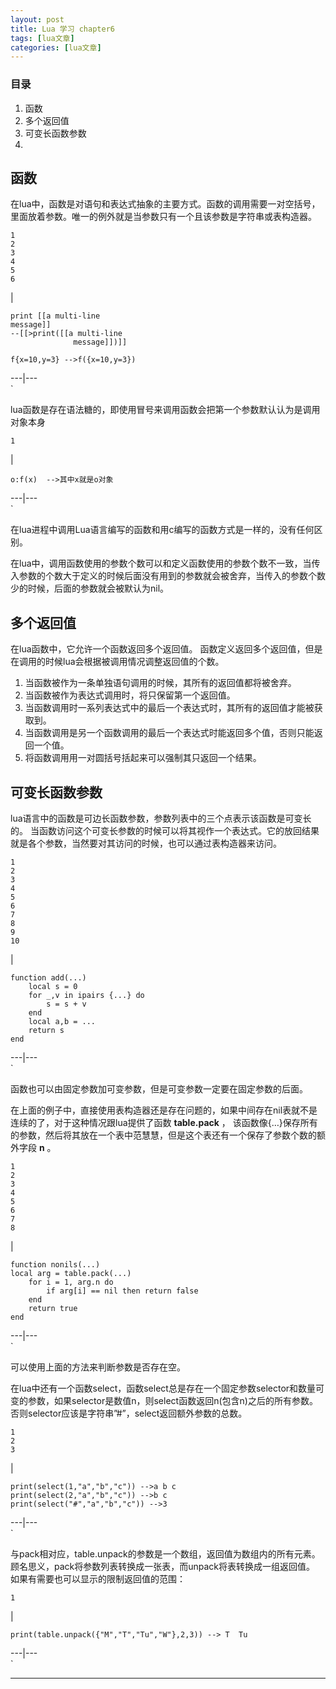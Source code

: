 ```yaml
---
layout: post
title: Lua 学习 chapter6  
tags: [lua文章]
categories: [lua文章]
---
```

### 目录

  1. 函数
  2. 多个返回值
  3. 可变长函数参数
  4. 

## 函数

在lua中，函数是对语句和表达式抽象的主要方式。函数的调用需要一对空括号，里面放着参数。唯一的例外就是当参数只有一个且该参数是字符串或表构造器。

    
    
    1
    2
    3
    4
    5
    6
    

|

    
    
    print [[a multi-line
    message]]   
    --[[>print([[a multi-line
                  message]])]]
    
    f{x=10,y=3} -->f({x=10,y=3})
      
  
---|---  
`

lua函数是存在语法糖的，即使用冒号来调用函数会把第一个参数默认认为是调用对象本身

    
    
    1
    

|

    
    
    o:f(x)  -->其中x就是o对象
      
  
---|---  
`

在lua进程中调用Lua语言编写的函数和用c编写的函数方式是一样的，没有任何区别。

在lua中，调用函数使用的参数个数可以和定义函数使用的参数个数不一致，当传入参数的个数大于定义的时候后面没有用到的参数就会被舍弃，当传入的参数个数少的时候，后面的参数就会被默认为nil。

## 多个返回值

在lua函数中，它允许一个函数返回多个返回值。 函数定义返回多个返回值，但是在调用的时候lua会根据被调用情况调整返回值的个数。

  1. 当函数被作为一条单独语句调用的时候，其所有的返回值都将被舍弃。
  2. 当函数被作为表达式调用时，将只保留第一个返回值。
  3. 当函数调用时一系列表达式中的最后一个表达式时，其所有的返回值才能被获取到。
  4. 当函数调用是另一个函数调用的最后一个表达式时能返回多个值，否则只能返回一个值。
  5. 将函数调用用一对圆括号括起来可以强制其只返回一个结果。

## 可变长函数参数

lua语言中的函数是可边长函数参数，参数列表中的三个点表示该函数是可变长的。
当函数访问这个可变长参数的时候可以将其视作一个表达式。它的放回结果就是各个参数，当然要对其访问的时候，也可以通过表构造器来访问。

    
    
    1
    2
    3
    4
    5
    6
    7
    8
    9
    10
    

|

    
    
    function add(...)
    	local s = 0
    	for _,v in ipairs {...} do
    		s = s + v
    	end
    	local a,b = ...
    	return s
    end
    
    
      
  
---|---  
`

函数也可以由固定参数加可变参数，但是可变参数一定要在固定参数的后面。

在上面的例子中，直接使用表构造器还是存在问题的，如果中间存在nil表就不是连续的了，对于这种情况跟lua提供了函数 **table.pack** ，
该函数像{…}保存所有的参数，然后将其放在一个表中范慧慧，但是这个表还有一个保存了参数个数的额外字段 **n** 。

    
    
    1
    2
    3
    4
    5
    6
    7
    8
    

|

    
    
    function nonils(...)
    local arg = table.pack(...)
    	for i = 1, arg.n do
    		if arg[i] == nil then return false
    	end
    	return true
    end
    
      
  
---|---  
`

可以使用上面的方法来判断参数是否存在空。

在lua中还有一个函数select，函数select总是存在一个固定参数selector和数量可变的参数，如果selector是数值n，则select函数返回n(包含n)之后的所有参数。否则selector应该是字符串”#”，select返回额外参数的总数。

    
    
    1
    2
    3
    

|

    
    
    print(select(1,"a","b","c")) -->a b c
    print(select(2,"a","b","c")) -->b c
    print(select("#","a","b","c")) -->3
      
  
---|---  
`

与pack相对应，table.unpack的参数是一个数组，返回值为数组内的所有元素。
顾名思义，pack将参数列表转换成一张表，而unpack将表转换成一组返回值。 如果有需要也可以显示的限制返回值的范围：

    
    
    1
    

|

    
    
    print(table.unpack({"M","T","Tu","W"},2,3)) --> T  Tu
      
  
---|---  
`

* * *